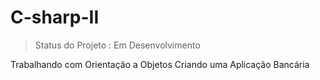 # C-sharp-II

> Status do Projeto : Em Desenvolvimento

Trabalhando com Orientação a Objetos Criando uma Aplicação Bancária
